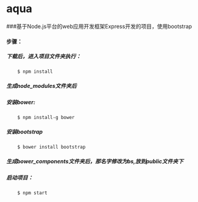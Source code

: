 # aqua

###基于Node.js平台的web应用开发框架Express开发的项目，使用bootstrap

#### 步骤：

##### 下载后，进入项目文件夹执行：


```bash
	$ npm install  
```

##### 生成node_modules文件夹后

##### 安装bower:

```bash
	$ npm install-g bower
```

##### 安装bootstrap


```bash
	$ bower install bootstrap
```

##### 生成bower_components文件夹后，那名字修改为bs,放到public文件夹下 

##### 启动项目：


```bash
	$ npm start
```
